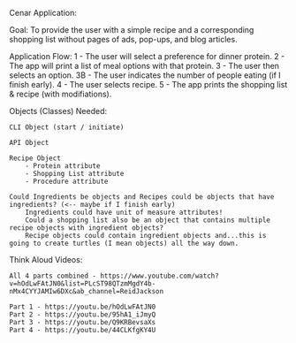 
Cenar Application:

Goal: To provide the user with a simple recipe and a corresponding shopping list without pages of ads, pop-ups, and blog articles.

Application Flow:
1 - The user will select a preference for dinner protein.
2 - The app will print a list of meal options with that protein.
3 - The user then selects an option.
    3B - The user indicates the number of people eating (if I finish early).
4 - The user selects recipe.
5 - The app prints the shopping list & recipe (with modifiations).


Objects (Classes) Needed:

    CLI Object (start / initiate)

    API Object
    
    Recipe Object
        - Protein attribute
        - Shopping List attribute
        - Procedure attribute

    Could Ingredients be objects and Recipes could be objects that have ingredients? (<-- maybe if I finish early)
        Ingredients could have unit of measure attributes!
        Could a shopping list also be an object that contains multiple recipe objects with ingredient objects?
        Recipe objects could contain ingredient objects and...this is going to create turtles (I mean objects) all the way down.

Think Aloud Videos:

    All 4 parts combined - https://www.youtube.com/watch?v=hOdLwFAtJN0&list=PLcST98QTzmMgdY4b-nMx4CYYJAMIw6DXc&ab_channel=ReidJackson

    Part 1 - https://youtu.be/hOdLwFAtJN0
    Part 2 - https://youtu.be/95hA1_iJmyQ
    Part 3 - https://youtu.be/Q9KRBevsaXs
    Part 4 - https://youtu.be/44CLKfgKY4U